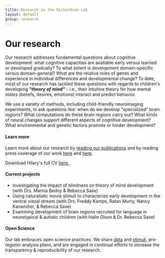 ```yaml
---
title: Research in the Richardson Lab
layout: default
group: research
---
```


# Our research
Our research addresses fundamental questions about cognitive development: what cognitive capacities are available early versus learned or developed gradually? To what extent is development domain-specific versus domain-general? What are the relative roles of genes and experience in individual differences and developmental change? To date, most of our research has tackled these questions with regards to children's developing <b><i>"theory of mind"</i></b> - i.e., their intuitive theory for how mental states (beliefs, desires, emotions) interact and predict behavior.

We use a variety of methods, including child-friendly neuroimaging experiments, to ask questions like: when do we develop "specialized" brain regions? What computations do these brain regions carry out? What kinds of neural changes support different aspects of cognitive development? What environmental and genetic factors promote or hinder development? 

#### Learn more
Learn more about our research by [reading our publications](https://hilaryrichardson.github.io/publications/) and by reading press coverage of our work [here](https://www.pnas.org/content/113/8/1960.full) and [here](https://www.psychologicalscience.org/observer/i-feel-your-pain-the-neuroscience-of-empathy).

Download Hilary's full CV <a href="https://hilaryrichardson.github.io/static/HRichardson_CV_2020_web.pdf">here.</a>

#### Current projects
<ul class="row">
  <li>Investigating the impact of blindness on theory of mind development (with Drs. Marina Bedny & Rebecca Saxe)</li>
  <li>Using naturalistic movie stimuli to characterize early development in the ventral visual stream (with Drs. Freddy Kamps, Ratan Murty, Nancy Kanwisher, & Rebecca Saxe)</li>
  <li>Examining development of brain regions recruited for language in neurotypical & autistic children (with Halie Olson & Dr. Rebecca Saxe)</li>
</ul>

#### Open Science
Our lab embraces open science practices. We share [data](https://openneuro.org/datasets/ds000228) and [stimuli](https://osf.io/spqgc/), pre-register analysis plans, and are engaged in continual efforts to increase the transparency & reproducibility of our research.
